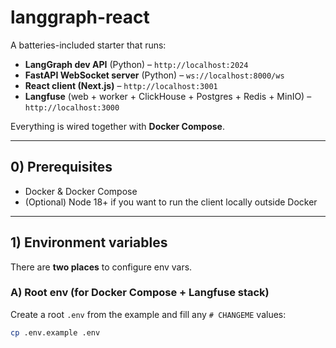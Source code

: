 # langgraph-react

A batteries-included starter that runs:

- **LangGraph dev API** (Python) – `http://localhost:2024`
- **FastAPI WebSocket server** (Python) – `ws://localhost:8000/ws`
- **React client (Next.js)** – `http://localhost:3001`
- **Langfuse** (web + worker + ClickHouse + Postgres + Redis + MinIO) – `http://localhost:3000`

Everything is wired together with **Docker Compose**.

---

## 0) Prerequisites

- Docker & Docker Compose
- (Optional) Node 18+ if you want to run the client locally outside Docker

---

## 1) Environment variables

There are **two places** to configure env vars.

### A) Root env (for Docker Compose + Langfuse stack)

Create a root `.env` from the example and fill any `# CHANGEME` values:

```bash
cp .env.example .env
```
